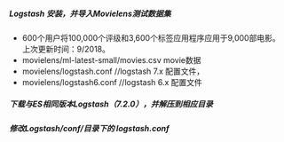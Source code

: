 ##### 

##### Logstash 安装，并导入Movielens测试数据集

- 600个用户将100,000个评级和3,600个标签应用程序应用于9,000部电影。 上次更新时间：9/2018。
- movielens/ml-latest-small/movies.csv movie数据
- movielens/logstash.conf //logstash 7.x 配置文件，
- movielens/logstash6.conf //logstash 6.x 配置文件

##### 下载与ES相同版本Logstash（7.2.0），并解压到相应目录

##### 修改Logstash/conf/目录下的 logstash.conf



